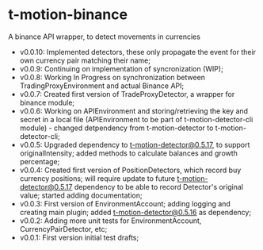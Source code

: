 # t-motion-binance
A binance API wrapper, to detect movements in currencies  

* v0.0.10: Implemented detectors, these only propagate the event for their own currency pair matching their name;  
* v0.0.9: Continuing on implementation of syncronization (WIP);  
* v0.0.8: Working In Progress on synchronization between TradingProxyEnvironment and actual Binance API;  
* v0.0.7: Created first version of TradeProxyDetector, a wrapper for binance module;  
* v0.0.6: Working on APIEnvironment and storing/retrieving the key and secret in a local file (APIEnvironment to be part of t-motion-detector-cli module) - changed detpendency from t-motion-detector to t-motion-detector-cli;  
* v0.0.5: Upgraded dependency to t-motion-detector@0.5.17, to support originalIntensity; added methods to calculate balances and growth percentage;  
* v0.0.4: Created first version of PositionDetectors, which record buy currency positions; will require update to future t-motion-detector@0.5.17 dependency to be able to record Detector's original value; started adding documentation;  
* v0.0.3: First version of EnvironmentAccount; adding logging and creating main plugin; added t-motion-detector@0.5.16 as dependency;  
* v0.0.2: Adding more unit tests for EnvironmentAccount, CurrencyPairDetector, etc;  
* v0.0.1: First version initial test drafts;  
